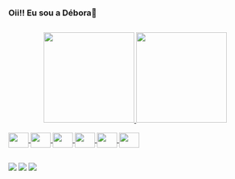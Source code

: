 ### Oii!! Eu sou a Débora👋 

##

<div align="center">
  <a href="https://github.com/deborasamara">
  <img height="180em" src="https://github-readme-stats.vercel.app/api?username=deborasamara&show_icons=true&theme=cobalt&include_all_commits=true&count_private=true"/>
  <img height="180em" src="https://github-readme-stats.vercel.app/api/top-langs/?username=deborasamara&layout=compact&langs_count=7&theme=cobalt"/>
</div>
  
  
<div style="display: inline_block"><br>
  <img align="center" alt="" height="30" width="40" src="https://cdn.jsdelivr.net/gh/devicons/devicon@latest/icons/java/java-original.svg" />
  <img align="center" alt="" height="30" width="40" src="https://cdn.jsdelivr.net/gh/devicons/devicon@latest/icons/python/python-original.svg" />
  <img align="center" alt="" height="30" width="40" src="https://cdn.jsdelivr.net/gh/devicons/devicon@latest/icons/wasm/wasm-original.svg" />
  <img align="center" alt="" height="30" width="40" src="https://cdn.jsdelivr.net/gh/devicons/devicon@latest/icons/csharp/csharp-original.svg" />
  <img align="center" alt="" height="30" width="40" src="https://cdn.jsdelivr.net/gh/devicons/devicon/icons/html5/html5-original.svg">
  <img align="center" alt="" height="30" width="40" src="https://cdn.jsdelivr.net/gh/devicons/devicon/icons/css3/css3-original.svg">

                    
</div>
 
##
  
<div>
  <a href="https://www.instagram.com/debora_samar/" target="_blank"><img src="https://img.shields.io/badge/Instagram-E4405F?style=for-the-badge&logo=instagram&logoColor=white" target="_blank"></a> 
  <a href = "mailto:deborasamara.ro@gmail.com"><img src="https://img.shields.io/badge/Gmail-D14836?style=for-the-badge&logo=gmail&logoColor=white" target="_blank"></a>
  <a href="https://www.linkedin.com/in/deborasrodrigues/" target="_blank"><img src="https://img.shields.io/badge/-LinkedIn-%230077B5?style=for-the-badge&logo=linkedin&logoColor=white" target="_blank"></a> 
  
</div>
